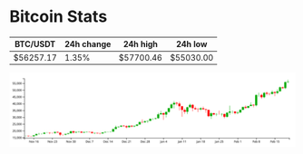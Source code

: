 # Bitcoin Stats

BTC/USDT|24h change|24h high|24h low|
|---|---|---|---|
|$56257.17|1.35%|$57700.46|$55030.00|

<img src="./chart.svg">
